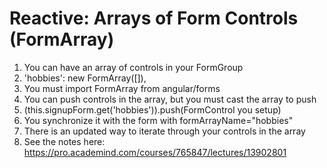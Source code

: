 # Reactive: Arrays of Form Controls (FormArray)
01. You can have an array of controls in your FormGroup
02. 'hobbies': new FormArray([]),
03. You must import FormArray from angular/forms
04. You can push controls in the array, but you must cast the array to push
05. (<FormArray>this.signupForm.get('hobbies')).push(FormControl you setup)
06. You synchronize it with the form with formArrayName="hobbies"
07. There is an updated way to iterate through your controls in the array
08. See the notes here: https://pro.academind.com/courses/765847/lectures/13902801